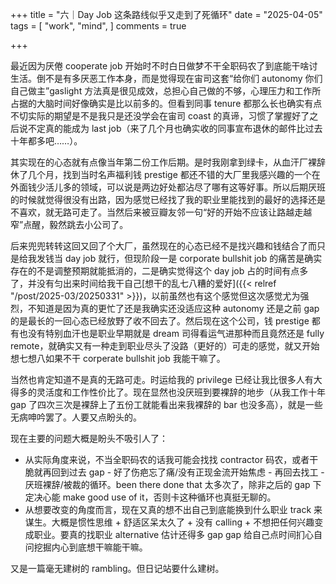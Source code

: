+++
title = "六｜Day Job 这条路线似乎又走到了死循环"
date = "2025-04-05"
tags = [
    "work",
    "mind",
]
comments = true

+++

最近因为厌倦 cooperate job 开始时不时白日做梦不干全职码农了到底能干啥讨生活。倒不是有多厌恶工作本身，而是觉得现在宙司这套“给你们 autonomy 你们自己做主”gaslight 方法真是很见成效，总担心自己做的不够，心理压力和工作所占据的大脑时间好像确实是比以前多的。但看到同事 tenure 都那么长也确实有点不切实际的期望是不是我只是还没学会在宙司 coast 的真谛，习惯了掌握好了之后说不定真的能成为 last job（来了几个月也确实收的同事宣布退休的邮件比过去十年都多吧……）。

其实现在的心态就有点像当年第二份工作后期。是时我刚拿到绿卡，从血汗厂裸辞休了几个月，找到当时名声福利钱 prestige 都还不错的大厂里我感兴趣的一个在外面钱少活儿多的领域，可以说是两边好处都沾尽了哪有这等好事。所以后期厌班的时候就觉得很没有出路，因为感觉已经找了我的职业里能找到的最好的选择还是不喜欢，就无路可走了。当然后来被豆瓣友邻一句“好的开始不应该让路越走越窄”点醒，毅然跳去小公司了。

后来兜兜转转这回又回了个大厂，虽然现在的心态已经不是找兴趣和钱结合了而只是给我发钱当 day job 就行，但现阶段一是 corporate bullshit job 的痛苦是确实存在的不是调整预期就能抵消的，二是确实觉得这个 day job 占的时间有点多了，并没有匀出来时间给我干自己[想干的乱七八糟的爱好]({{< relref "/post/2025-03/20250331" >}})，以前虽然也有这个感觉但这次感觉尤为强烈，不知道是因为真的更忙了还是我确实还没适应这种 autonomy 还是之前 gap 的是最长的一回心态已经放野了收不回去了。然后现在这个公司，钱 prestige 都有也没有特别血汗也是职业早期就是 dream 司得看运气进那种而且竟然还是 fully remote，就确实又有一种走到职业尽头了没路（更好的）可走的感觉，就又开始想七想八如果不干 corperate bullshit job 我能干嘛了。

当然也肯定知道不是真的无路可走。时运给我的 privilege 已经让我比很多人有大得多的灵活度和工作性价比了。现在显然也没厌班到要裸辞的地步（从我工作十年 gap 了四次三次是裸辞上了五份工就能看出来我裸辞的 bar 也没多高），就是一些无病呻吟罢了。人要又点盼头的。

现在主要的问题大概是盼头不吸引人了：
- 从实际角度来说，不当全职码农的话我可能会找找 contractor 码农，或者干脆就再回到过去 gap - 好了伤疤忘了痛/没有正现金流开始焦虑 - 再回去找工 - 厌班裸辞/被裁的循环。been there done that 太多次了，除非之后的 gap 下定决心能 make good use of it，否则卡这种循环也真挺无聊的。
- 从想要改变的角度而言，现在又真的想不出自己到底能换到什么职业 track 来谋生。大概是惯性思维 + 舒适区呆太久了 + 没有 calling + 不想把任何兴趣变成职业。要真的找职业 alternative 估计还得多 gap gap 给自己点时间扪心自问挖掘内心到底想干嘛能干嘛。

又是一篇毫无建树的 rambling。但日记站要什么建树。